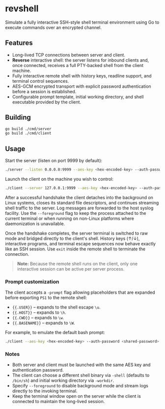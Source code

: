 # revshell

Simulate a fully interactive SSH-style shell terminal environment using Go to execute commands over an encrypted channel.

## Features

- Long-lived TCP connections between server and client.
- **Reverse** interactive shell: the server listens for inbound clients and, once connected, receives a full PTY-backed shell from the client machine.
- Fully interactive remote shell with history keys, readline support, and terminal control sequences.
- AES-GCM encrypted transport with explicit password authentication before a session is established.
- Configurable prompt template, initial working directory, and shell executable provided by the client.

## Building

```bash
go build ./cmd/server
go build ./cmd/client
```

## Usage

Start the server (listen on port 9999 by default):

```bash
./server --listen 0.0.0.0:9999 --aes-key <hex-encoded-key> --auth-password <shared-password>
```

Launch the client on the machine you wish to control:

```bash
./client --server 127.0.0.1:9999 --aes-key <hex-encoded-key> --auth-password <shared-password>
```

After a successful handshake the client detaches into the background on Linux systems, closes its standard file descriptors, and
continues streaming shell traffic to the server. Log messages are forwarded to the host syslog facility. Use the `--foreground`
flag to keep the process attached to the current terminal or when running on non-Linux platforms where daemonization is
unavailable.

Once the handshake completes, the server terminal is switched to raw mode and bridged directly to the client's shell. History keys (↑/↓), interactive programs, and terminal escape sequences now behave exactly like an SSH session. Use `exit` inside the remote shell to terminate the connection.

> **Note:** Because the remote shell runs on the client, only one interactive session can be active per server process.

### Prompt customization

The client accepts a `-prompt` flag allowing placeholders that are expanded before exporting `PS1` to the remote shell:

- `{{.USER}}` – expands to the shell escape `\u`.
- `{{.HOST}}` – expands to `\h`.
- `{{.CWD}}` – expands to `\w`.
- `{{.BASENAME}}` – expands to `\W`.

For example, to emulate the default bash prompt:

```bash
./client --aes-key <hex-encoded-key> --auth-password <shared-password> --prompt "{{.USER}}@{{.HOST}} {{.BASENAME}}$ "
```

### Notes

- Both server and client must be launched with the same AES key and authentication password.
- The client can choose a different shell binary via `-shell` (defaults to `/bin/sh`) and initial working directory via `-workdir`.
- Specify `--foreground` to disable background mode and stream logs directly to the invoking terminal.
- Keep the terminal window open on the server while the client is connected to maintain the long-lived session.
